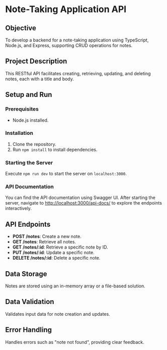 # Note-Taking Application API

## Objective

To develop a backend for a note-taking application using TypeScript, Node.js, and Express, supporting CRUD operations for notes.

## Project Description

This RESTful API facilitates creating, retrieving, updating, and deleting notes, each with a title and body.

## Setup and Run

### Prerequisites

- Node.js installed.

### Installation

1. Clone the repository.
2. Run `npm install` to install dependencies.

### Starting the Server

Execute `npm run dev` to start the server on `localhost:3000`.

### API Documentation

You can find the API documentation using Swagger UI. After starting the server, navigate to [http://localhost:3000/api-docs/](http://localhost:3000/api-docs/) to explore the endpoints interactively.

## API Endpoints

- **POST /notes**: Create a new note.
- **GET /notes**: Retrieve all notes.
- **GET /notes/:id**: Retrieve a specific note by ID.
- **PUT /notes/:id**: Update a specific note.
- **DELETE /notes/:id**: Delete a specific note.

## Data Storage

Notes are stored using an in-memory array or a file-based solution.

## Data Validation

Validates input data for note creation and updates.

## Error Handling

Handles errors such as "note not found", providing clear feedback.
